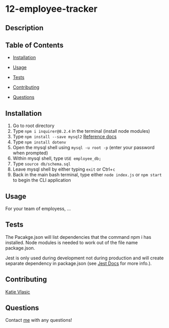 # 12-employee-tracker

## Description

## Table of Contents

- [Installation](#installation)

- [Usage](#usage)

- [Tests](#tests)

- [Contributing](#contributing)

- [Questions](#questions)

## Installation

1. Go to root directory
2. Type `npm i inquirer@8.2.4` in the terminal (install node modules)
3. Type `npm install --save mysql2` [Reference docs](https://www.npmjs.com/package/mysql2)
4. Type `npm install dotenv`
5. Open the mysql shell using `mysql -u root -p` (enter your password when prompted)
6. Within mysql shell, type `USE employee_db;`
7. Type `source db/schema.sql`
8. Leave mysql shell by either typing `exit` or Ctrl+`c`
9. Back in the main bash terminal, type either `node index.js` or `npm start` to begin the CLI application

## Usage

For your team of employess, ...

## Tests

The Pacakge.json will list dependencies that the command npm i has installed. Node modules is needed to work out of the file name package.json.

Jest is only used during development not during production and will create separate dependency in package.json (see
[Jest Docs](https://jestjs.io/docs/getting-started) for more info.).

## Contributing

[Katie Vlasic](https://github.com/katievlasic)

## Questions

Contact [me](https://github.com/katievlasic) with any questions!
